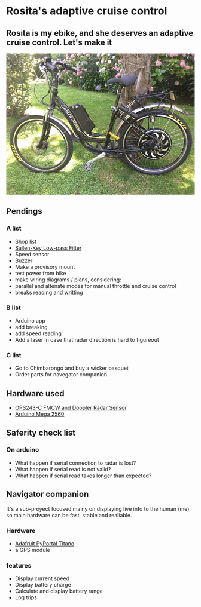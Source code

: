 # Rosita's adaptive cruise control
## Rosita is my ebike, and she deserves an adaptive cruise control. Let's make it
![rosita's photo](docs/photo_2019-12-22_16-25-09.jpg)

## Pendings
### A list
- Shop list
 - [Sallen-Key Low-pass Filter](http://sim.okawa-denshi.jp/en/OPseikiLowkeisan.htm)
 - Speed sensor
 - Buzzer
- Make a provisory mount
- test power from bike
- make wiring diagrams / plans, considering:
 - parallel and altenate modes for manual throttle and cruise control
 - breaks reading and writting
 
### B list
 - Arduino app
  - add breaking
  - add speed reading
 - Add a laser in case that radar direction is hard to figureout

### C list
 - Go to Chimbarongo and buy a wicker basquet
 - Order parts for navegator companion

## Hardware used
 - [OPS243-C FMCW and Doppler Radar Sensor](https://omnipresense.com/product/ops243-c-fmcw-and-doppler-radar-sensor/)
 - [Arduino Mega 2560](https://store.arduino.cc/usa/mega-2560-r3)

## Saferity check list

### On arduino
 - What happen if serial connection to radar is lost?
 - What happen if serial read is not valid?
 - What happen if serial read takes longer than expected?
 
 
## Navigator companion
It's a sub-proyect focused mainy on displaying live info to the human (me), so main hardware can be fast, stable and realiable.

### Hardware
 - [Adafruit PyPortal Titano](https://www.adafruit.com/product/4444)
 - a GPS module
 
### features
 - Display current speed
 - Display battery charge
 - Calculate and display battery range
 - Log trips